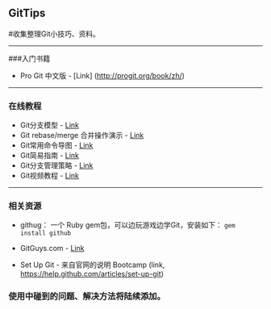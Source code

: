 ## GitTips

#收集整理Git小技巧、资料。

***
###入门书籍
* Pro Git 中文版 - [Link] (http://progit.org/book/zh/)
***
### 在线教程
* Git分支模型 - [Link](http://www.juvenxu.com/2010/11/28/a-successful-git-branching-model/)
* Git rebase/merge 合并操作演示  - [Link](http://ihower.tw/blog/archives/6704/)
* Git常用命令导图  - [Link](http://pic002.cnblogs.com/img/1-2-3/201007/2010072023345292.png)
* Git简易指南  - [Link](http://rogerdudler.github.com/git-guide/index.zh.html)
* Git分支管理策略  - [Link](http://www.ruanyifeng.com/blog/2012/07/git.html)
* Git视频教程  - [Link](http://happycasts.net/episodes?tag_id=2)
***
### 相关资源
* githug： 一个 Ruby gem包，可以边玩游戏边学Git，安装如下：
    `gem install github`
* GitGuys.com - [Link](http://www.gitguys.com/)

* Set Up Git - 来自官网的说明 Bootcamp (link, https://help.github.com/articles/set-up-git)


### 使用中碰到的问题、解决方法将陆续添加。



















 
